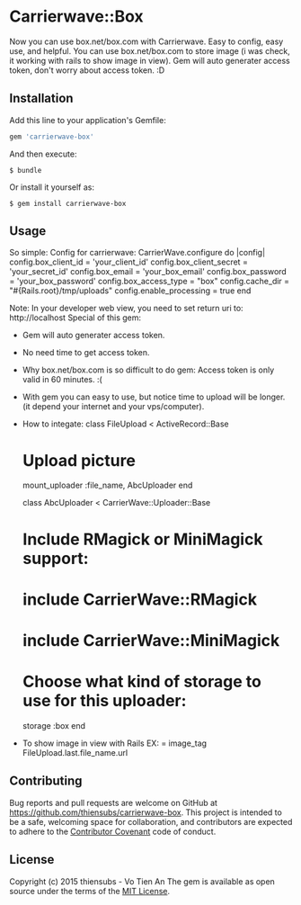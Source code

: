 # Carrierwave::Box

Now you can use box.net/box.com with Carrierwave.
Easy to config, easy use, and helpful.
You can use box.net/box.com to store image (i was check, it working with rails to show image in view).
Gem will auto generater access token, don't worry about access token. :D
## Installation

Add this line to your application's Gemfile:

```ruby
gem 'carrierwave-box'
```

And then execute:

    $ bundle

Or install it yourself as:

    $ gem install carrierwave-box

## Usage

So simple:
  Config for carrierwave:
    CarrierWave.configure do |config|
      config.box_client_id = 'your_client_id'
      config.box_client_secret = 'your_secret_id'
      config.box_email = 'your_box_email'
      config.box_password = 'your_box_password'
      config.box_access_type = "box"
      config.cache_dir = "#{Rails.root}/tmp/uploads"
      config.enable_processing = true
    end

Note:
  In your developer web view, you need to set return uri to: http://localhost
Special of this gem:
  - Gem will auto generater access token.
  - No need time to get access token.
  - Why box.net/box.com is so difficult to do gem: Access token is only valid in 60 minutes. :(
  - With gem you can easy to use, but notice time to upload will be longer. (it depend your internet and your vps/computer).
- How to integate:
  class FileUpload < ActiveRecord::Base
    # Upload picture
    mount_uploader :file_name, AbcUploader
  end

  class AbcUploader < CarrierWave::Uploader::Base
    # Include RMagick or MiniMagick support:
    # include CarrierWave::RMagick
    # include CarrierWave::MiniMagick
    # Choose what kind of storage to use for this uploader:
    storage :box
  end

- To show image in view with Rails
  EX:
  = image_tag FileUpload.last.file_name.url

## Contributing

Bug reports and pull requests are welcome on GitHub at https://github.com/thiensubs/carrierwave-box. This project is intended to be a safe, welcoming space for collaboration, and contributors are expected to adhere to the [Contributor Covenant](contributor-covenant.org) code of conduct.


## License
Copyright (c) 2015 thiensubs - Vo Tien An
The gem is available as open source under the terms of the [MIT License](http://opensource.org/licenses/MIT).

